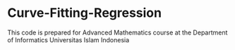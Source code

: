 # Curve-Fitting-Regression
This code is prepared for Advanced Mathematics course at the Department of Informatics Universitas Islam Indonesia
